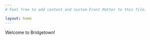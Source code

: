 ```yaml
---
# Feel free to add content and custom Front Matter to this file.

layout: home
---
```


Welcome to Bridgetown!